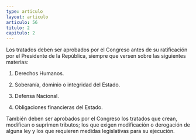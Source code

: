 ```yaml
---
type: articulo
layout: articulo
articulo: 56
titulo: 2
capitulo: 2
---
```

Los tratados deben ser aprobados por el Congreso antes de su ratificación por el Presidente de la República, siempre que versen sobre las siguientes materias:

1. Derechos Humanos.

2. Soberanía, dominio o integridad del Estado.

3. Defensa Nacional.

4. Obligaciones financieras del Estado.

También deben ser aprobados por el Congreso los tratados que crean, modifican o suprimen tributos; los que exigen modificación o derogación de alguna ley y los que requieren medidas legislativas para su ejecución.